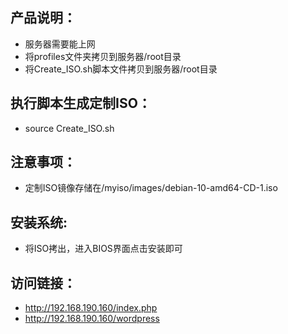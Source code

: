 ## 产品说明：
- 服务器需要能上网
- 将profiles文件夹拷贝到服务器/root目录
- 将Create_ISO.sh脚本文件拷贝到服务器/root目录

## 执行脚本生成定制ISO：
- source Create_ISO.sh

## 注意事项：
- 定制ISO镜像存储在/myiso/images/debian-10-amd64-CD-1.iso

## 安装系统:
- 将ISO拷出，进入BIOS界面点击安装即可

## 访问链接：
- http://192.168.190.160/index.php
- http://192.168.190.160/wordpress